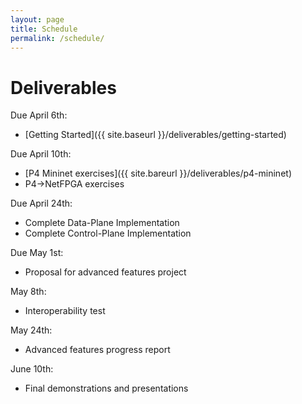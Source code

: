 ```yaml
---
layout: page
title: Schedule
permalink: /schedule/
---
```


# Deliverables

Due April 6th:
* [Getting Started]({{ site.baseurl }}/deliverables/getting-started)

Due April 10th:
* [P4 Mininet exercises]({{ site.bareurl }}/deliverables/p4-mininet)
* P4->NetFPGA exercises

Due April 24th:
* Complete Data-Plane Implementation
* Complete Control-Plane Implementation

Due May 1st:
* Proposal for advanced features project

May 8th:
* Interoperability test

May 24th:
* Advanced features progress report

June 10th:
* Final demonstrations and presentations



